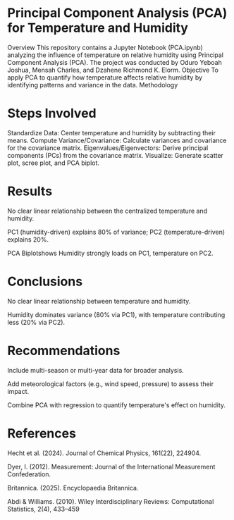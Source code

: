 # Principal Component Analysis (PCA) for Temperature and Humidity
Overview
This repository contains a Jupyter Notebook (PCA.ipynb) analyzing the influence of temperature on relative humidity using Principal Component Analysis (PCA). The project was conducted by Oduro Yeboah Joshua, Mensah Charles, and Dzahene Richmond K. Elorm.
Objective
To apply PCA to quantify how temperature affects relative humidity by identifying patterns and variance in the data.
Methodology

# Steps Involved
Standardize Data: Center temperature and humidity by subtracting their means.
Compute Variance/Covariance: Calculate variances and covariance for the covariance matrix.
Eigenvalues/Eigenvectors: Derive principal components (PCs) from the covariance matrix.
Visualize: Generate scatter plot, scree plot, and PCA biplot.

# Results
 No clear linear relationship between the centralized temperature and humidity.

 PC1 (humidity-driven) explains 80% of variance; PC2 (temperature-driven) explains 20%.

PCA Biplotshows Humidity strongly loads on PC1, temperature on PC2.

# Conclusions

No clear linear relationship between temperature and humidity.

Humidity dominates variance (80% via PC1), with temperature contributing less (20% via PC2).

# Recommendations

Include multi-season or multi-year data for broader analysis.

Add meteorological factors (e.g., wind speed, pressure) to assess their impact.

Combine PCA with regression to quantify temperature's effect on humidity.




# References

Hecht et al. (2024). Journal of Chemical Physics, 161(22), 224904.

Dyer, I. (2012). Measurement: Journal of the International Measurement Confederation.

Britannica. (2025). Encyclopaedia Britannica.

Abdi & Williams. (2010). Wiley Interdisciplinary Reviews: Computational Statistics, 2(4), 433–459
